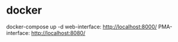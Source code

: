 # docker
docker-compose up -d
web-interface:
<http://localhost:8000/>
PMA-interface:
<http://localhost:8080/>

